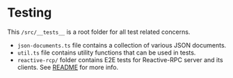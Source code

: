 # Testing

This `/src/__tests__` is a root folder for all test related concerns.

- `json-documents.ts` file contains a collection of various JSON documents.
- `util.ts` file contains utility functions that can be used in tests.
- `reactive-rcp/` folder contains E2E tests for Reactive-RPC server and its clients.
  See [README](./reactive-rpc/README.md) for more info.
